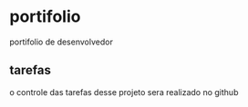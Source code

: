 # portifolio
portifolio de desenvolvedor

## tarefas

o controle das tarefas desse projeto sera realizado no github
